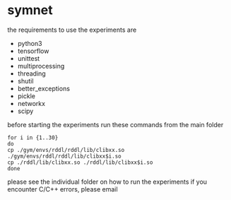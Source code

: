 # symnet

the requirements to use the experiments are
- python3
- tensorflow
- unittest
- multiprocessing
- threading
- shutil
- better_exceptions
- pickle
- networkx
- scipy

before starting the experiments run these commands from the main folder
```
for i in {1..30}
do
cp ./gym/envs/rddl/rddl/lib/clibxx.so ./gym/envs/rddl/rddl/lib/clibxx$i.so
cp ./rddl/lib/clibxx.so ./rddl/lib/clibxx$i.so
done
```
please see the individual folder on how to run the experiments
if you encounter C/C++ errors, please email